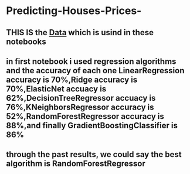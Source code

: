 # Predicting-Houses-Prices- #
## THIS IS the  [Data](https://www.kaggle.com/harlfoxem/housesalesprediction) which is usind in these notebooks  ##
##  in first notebook i used regression algorithms and the accuracy of each one LinearRegression accuracy is 70%,Ridge accuracy is 70%,ElasticNet accuacy is 62%,DecisionTreeRegressor accuacy is 76%,KNeighborsRegressor accuracy is 52%,RandomForestRegressor accuracy is 88%,and finally GradientBoostingClassifier is 86%  ##
##  through the past results, we could say the best algorithm is  RandomForestRegressor  ##

